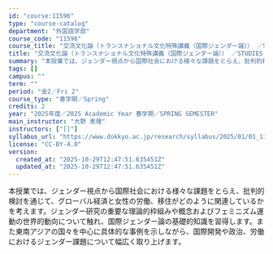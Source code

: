 ```yaml
---
id: "course:11596"
type: "course-catalog"
department: "外国語学部"
course_code: "11596"
course_title: "交流文化論（トランスナショナル文化特殊講義（国際ジェンダー論）） ／STUDIES IN TOURISM AND TRANSNATIONAL"
title: "交流文化論（トランスナショナル文化特殊講義（国際ジェンダー論）） ／STUDIES IN TOURISM AND TRANSNATIONAL"
summary: "本授業では、ジェンダー視点から国際社会における様々な課題をとらえ、批判的検討を通じて、グローバル経済と女性の労働、移住がどのように関連しているかを考えます。ジェンダー研究の重要な理論的枠組みや概念およびフェミニズム運動の世界的動向について触…"
tags: []
campus: ""
term: ""
period: "金2／Fri 2"
course_type: "春学期／Spring"
credits: 2
year: "2025年度／2025 Academic Year 春学期／SPRING SEMESTER"
main_instructor: "大野 恵理"
instructors: ["[]"]
syllabus_url: "https://www.dokkyo.ac.jp/research/syllabus/2025/01/01_11596_ja_JP.html"
license: "CC-BY-4.0"
version:
  created_at: "2025-10-29T12:47:51.635451Z"
  updated_at: "2025-10-29T12:47:51.635451Z"
---
```

本授業では、ジェンダー視点から国際社会における様々な課題をとらえ、批判的検討を通じて、グローバル経済と女性の労働、移住がどのように関連しているかを考えます。ジェンダー研究の重要な理論的枠組みや概念およびフェミニズム運動の世界的動向について触れ、国際ジェンダー論の基礎的知識を習得します。また東南アジアの国々を中心に具体的な事例を示しながら、国際開発や政治、労働におけるジェンダー課題について幅広く取り上げます。
